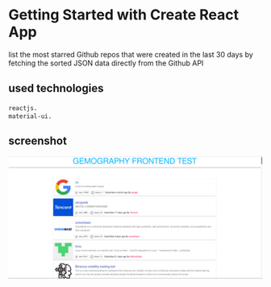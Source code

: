 # Getting Started with Create React App

list the most starred Github repos that were created in the last 30 days by fetching the sorted JSON data directly from the Github API 

## used technologies
    reactjs.
    material-ui.
## screenshot

![alt text](https://github.com/yassine0803/frontend-coding-challenge-gemography/blob/master/screen_challenge_gemography.png)



